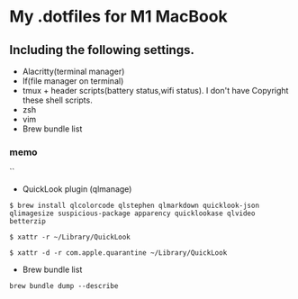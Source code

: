# My .dotfiles for M1 MacBook

## Including the following settings.
- Alacritty(terminal manager)
- lf(file manager on terminal)
- tmux + header scripts(battery status,wifi status). I don't have Copyright these shell scripts.
- zsh
- vim
- Brew bundle list

### memo
``

- QuickLook plugin (qlmanage)
```
$ brew install qlcolorcode qlstephen qlmarkdown quicklook-json qlimagesize suspicious-package apparency quicklookase qlvideo betterzip

$ xattr -r ~/Library/QuickLook

$ xattr -d -r com.apple.quarantine ~/Library/QuickLook
```

- Brew bundle list
```
brew bundle dump --describe
```

